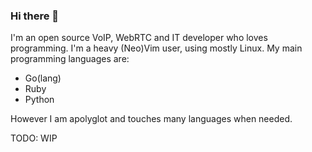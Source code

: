 ### Hi there 👋

I'm an open source VoIP, WebRTC and IT developer who loves programming. I'm a heavy (Neo)Vim user, using mostly Linux.
My main programming languages are:

  - Go(lang)
  - Ruby
  - Python
  
However I am apolyglot and touches many languages when needed.

TODO: WIP
